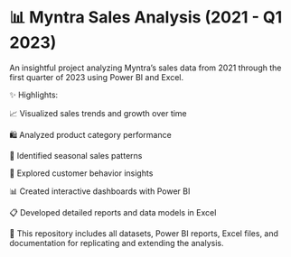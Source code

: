 
# 📊 Myntra Sales Analysis (2021 - Q1 2023)

An insightful project analyzing Myntra’s sales data from 2021 through the first quarter of 2023 using Power BI and Excel.

✨ Highlights:

📈 Visualized sales trends and growth over time

🛍️ Analyzed product category performance

📅 Identified seasonal sales patterns

👥 Explored customer behavior insights

📊 Created interactive dashboards with Power BI

📋 Developed detailed reports and data models in Excel

📁 This repository includes all datasets, Power BI reports, Excel files, and documentation for replicating and extending the analysis.

